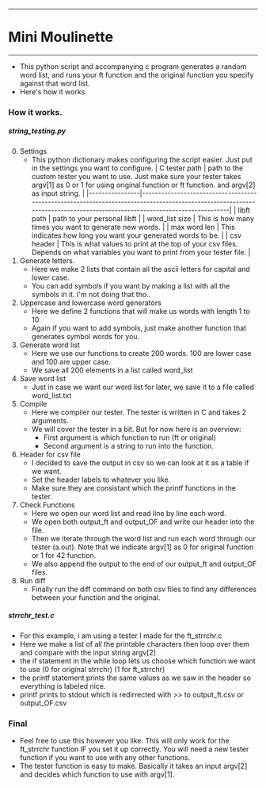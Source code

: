 *****************************************
# Mini Moulinette
*****************************************

- This python script and accompanying c program generates a random word list, and runs your ft function and the original function you specify against that word list.
- Here's how it works.

### How it works.

##### string_testing.py
0. Settings
	- This python dictionary makes configuring the script easier. Just put in the settings you want to configure.
| C tester path  | path to the custom tester you want to use. Just make sure your tester takes argv[1] as 0 or 1 for using original function or ft function. and argv[2] as input string. |
|----------------|------------------------------------------------------------------------------------------------------------------------------------------------------------------------|
| libft path     | path to your personal libft                                                                                                                                            |
| word_list size | This is how many times you want to generate new words.                                                                                                                 |
| max word len   | This indicates how long you want your generated words to be.                                                                                                           |
| csv header     | This is what values to print at the top of your csv files. Depends on what variables you want to print from your tester file.                                          |
2. Generate letters.
	- Here we make 2 lists that contain all the ascii letters for capital and lower case.
	- You can add symbols if you want by making a list with all the symbols in it. I'm not doing that tho..
3. Uppercase and lowercase word generators
	- Here we define 2 functions that will make us words with length 1 to 10.
	- Again if you want to add symbols, just make another function that generates symbol words for you.
4. Generate word list
	- Here we use our functions to create 200 words. 100 are lower case and 100 are upper case.
	- We save all 200 elements in a list called word_list
5. Save word list
	- Just in case we want our word list for later, we save it to a file called word_list.txt
6. Compile
	- Here we compiler our tester. The tester is written in C and takes 2 arguments.
	- We will cover the tester in a bit. But for now here is an overview:
		- First argument is which function to run (ft or original)
		- Second argument is a string to run into the function.
7. Header for csv file
	- I decided to save the output in csv so we can look at it as a table if we want. 
	- Set the header labels to whatever you like. 
	- Make sure they are consistant which the printf functions in the tester.
8. Check Functions
	- Here we open our word list and read line by line each word.
	- We open both output_ft and output_OF and write our header into the file.
	- Then we iterate through the word list and run each word through our tester (a.out). Note that we indicate argv[1] as 0 for original function or 1 for 42 function.
	- We also append the output to the end of our output_ft and output_OF files.
9. Run diff
	- Finally run the diff command on both csv files to find any differences between your function and the original.


##### strrchr_test.c
- For this example, i am using a tester I made for the ft_strrchr.c
- Here we make a list of all the printable characters then loop over them and compare with the input string argv[2]
- the if statement in the while loop lets us choose which function we want to use (0 for original strrchr) (1 for ft_strrchr)
- the printf statement prints the same values as we saw in the header so everything is labeled nice. 
- printf prints to stdout which is redirrected with >> to output_ft.csv or output_OF.csv

### Final
- Feel free to use this however you like. This will only work for the ft_strrchr function IF you set it up correctly. You will need a new tester function if you want to use with any other functions. 
- The tester function is easy to make. Basically it takes an input argv[2] and decides which function to use with argv[1].
